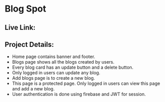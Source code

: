 # Blog Spot

## Live Link:

## Project Details:
- Home page contains banner and footer.
- Blogs page shows all the blogs created by users.
- Every blog card has an update button and a delete button.
- Only logged in users can update any blog.
- Add blogs page is to create a new blog.
- This page is a protected page. Only logged in users can view this page and add a new blog.
- User authentication is done using firebase and JWT for session.
